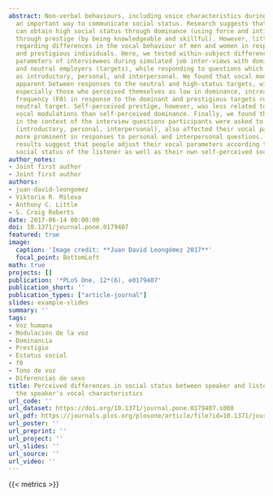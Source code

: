 ```yaml
---
abstract: Non-verbal behaviours, including voice characteristics during speech, are
  an important way to communicate social status. Research suggests that individuals
  can obtain high social status through dominance (using force and intimidation) or
  through prestige (by being knowledgeable and skillful). However, little is known
  regarding differences in the vocal behaviour of men and women in response to dominant
  and prestigious individuals. Here, we tested within-subject differences in vocal
  parameters of interviewees during simulated job inter-views with dominant, prestigious,
  and neutral employers (targets), while responding to questions which were classified
  as introductory, personal, and interpersonal. We found that vocal modulations were
  apparent between responses to the neutral and high-status targets, with participants,
  especially those who perceived themselves as low in dominance, increasing fundamental
  frequency (F0) in response to the dominant and prestigious targets relative to the
  neutral target. Self-perceived prestige, however, was less related to contextual
  vocal modulations than self-perceived dominance. Finally, we found that differences
  in the context of the interview questions participants were asked to respond to
  (introductory, personal, interpersonal), also affected their vocal parameters, being
  more prominent in responses to personal and interpersonal questions. Overall, our
  results suggest that people adjust their vocal parameters according to the perceived
  social status of the listener as well as their own self-perceived social status.
author_notes:
- Joint first author
- Joint first author
authors:
- juan-david-leongomez
- Viktoria R. Mileva
- Anthony C. Little
- S. Craig Roberts
date: 2017-06-14 00:00:00
doi: 10.1371/journal.pone.0179407
featured: true
image:
  caption: 'Image credit: **Juan David Leongómez 2017**'
  focal_point: BottomLeft
math: true
projects: []
publication: '*PLoS One, 12*(6), e0179407'
publication_short: ''
publication_types: ["article-journal"]
slides: example-slides
summary: ''
tags:
- Voz humana
- Modulación de la voz
- Dominancia
- Prestigio
- Estatus social
- f0
- Tono de voz
- Diferencias de sexo
title: Perceived differences in social status between speaker and listener affect
  the speaker's vocal characteristics
url_code: ''
url_dataset: https://doi.org/10.1371/journal.pone.0179407.s008
url_pdf: https://journals.plos.org/plosone/article/file?id=10.1371/journal.pone.0179407&type=printable
url_poster: ''
url_preprint: ''
url_project: ''
url_slides: ''
url_source: ''
url_video: ''
---
```

{{< metrics >}}
